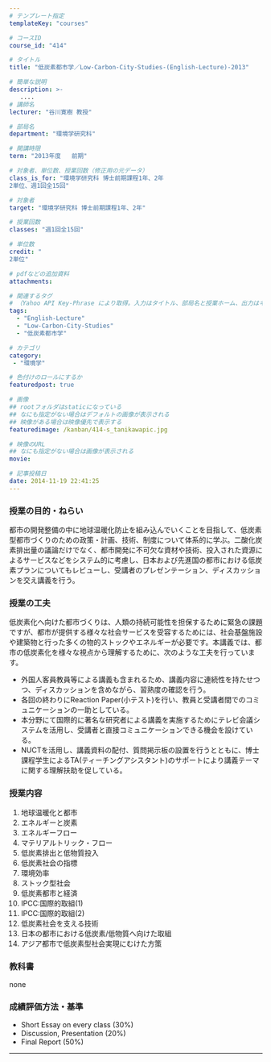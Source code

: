 ```yaml
---
# テンプレート指定
templateKey: "courses"

# コースID
course_id: "414"

# タイトル
title: "低炭素都市学／Low-Carbon-City-Studies-(English-Lecture)-2013"

# 簡単な説明
description: >-
   ....
# 講師名
lecturer: "谷川寛樹 教授"

# 部局名
department: "環境学研究科"

# 開講時限
term: "2013年度	前期"

# 対象者、単位数、授業回数（修正用の元データ）
class_is_for: "環境学研究科 博士前期課程1年、2年
2単位、週1回全15回"

# 対象者
target: "環境学研究科 博士前期課程1年、2年"

# 授業回数
classes: "週1回全15回"

# 単位数
credit: "
2単位"

# pdfなどの追加資料
attachments:

# 関連するタグ
# （Yahoo API Key-Phrase により取得。入力はタイトル、部局名と授業ホーム、出力はキーフレーズ（tags））
tags:
  - "English-Lecture"
  - "Low-Carbon-City-Studies"
  - "低炭素都市学"

# カテゴリ
category:
 - "環境学"

# 色付けのロールにするか
featuredpost: true

# 画像
## rootフォルダはstaticになっている
## なにも指定がない場合はデフォルトの画像が表示される
## 映像がある場合は映像優先で表示する
featuredimage: /kanban/414-s_tanikawapic.jpg

# 映像のURL
## なにも指定がない場合は画像が表示される
movie: 

# 記事投稿日
date: 2014-11-19 22:41:25
---
```


### 授業の目的・ねらい

都市の開発整備の中に地球温暖化防止を組み込んでいくことを目指して、低炭素型都市づくりのための政策・計画、技術、制度について体系的に学ぶ。二酸化炭素排出量の議論だけでなく、都市開発に不可欠な資材や技術、投入された資源によるサービスなどをシステム的に考慮し、日本および先進国の都市における低炭素プランについてもレビューし、受講者のプレゼンテーション、ディスカッションを交え講義を行う。


### 授業の工夫

低炭素化へ向けた都市づくりは、人類の持続可能性を担保するために緊急の課題ですが、都市が提供する様々な社会サービスを受容するためには、社会基盤施設や建築物と行った多くの物的ストックやエネルギーが必要です。本講義では、都市の低炭素化を様々な視点から理解するために、次のような工夫を行っています。

* 外国人客員教員等による講義も含まれるため、講義内容に連続性を持たせつつ、ディスカッションを含めながら、習熟度の確認を行う。
* 各回の終わりにReaction Paper(小テスト)を行い、教員と受講者間でのコミュニケーションの一助としている。
* 本分野にて国際的に著名な研究者による講義を実施するためにテレビ会議システムを活用し、受講者と直接コミュニケーションできる機会を設けている。
* NUCTを活用し、講義資料の配付、質問掲示板の設置を行うとともに、博士課程学生によるTA(ティーチングアシスタント)のサポートにより講義テーマに関する理解扶助を促している。





### 授業内容

1. 地球温暖化と都市
2. エネルギーと炭素
3. エネルギーフロー
4. マテリアルトリック・フロー
5. 低炭素排出と低物質投入
6. 低炭素社会の指標
7. 環境効率
8. ストック型社会
9. 低炭素都市と経済
10. IPCC:国際的取組(1)
11. IPCC:国際的取組(2)
12. 低炭素社会を支える技術
13. 日本の都市における低炭素/低物質へ向けた取組
14. アジア都市で低炭素型社会実現にむけた方策

### 教科書

none











### 成績評価方法・基準

* Short Essay on every class (30%)
* Discussion, Presentation (20%)
* Final Report (50%)



-----